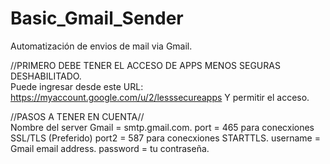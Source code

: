 # Basic_Gmail_Sender
Automatización de envios de mail via Gmail.

//PRIMERO DEBE TENER EL ACCESO DE APPS MENOS SEGURAS DESHABILITADO.
<br>Puede ingresar desde este URL: 
https://myaccount.google.com/u/2/lesssecureapps
Y permitir el acceso.

//PASOS A TENER EN CUENTA//
<br>Nombre del server Gmail = smtp.gmail.com.
port = 465 para conecxiones SSL/TLS  (Preferido)
port2 = 587 para conecxiones STARTTLS.
username =  Gmail email address.
password = tu contraseña.
